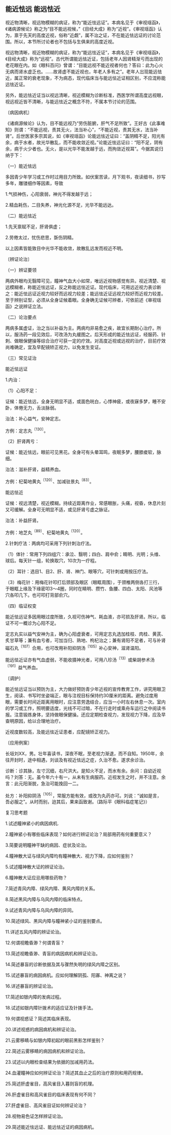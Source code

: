 ## 能近怯远  能远怯近

视近物清晰，视远物模糊的病证，称为“能近怯远证”。本病名见于《审视瑶函》，《诸病源候论》称之为“目不能远视候，”《目经大成》称为“近视”。《审视瑶函》认为，禀于先天的高度近视，俗称“近觑”，属不治之证，不在能近怯远证的讨论范围。所以，本节所讨论者也不包括与生俱来的高度近视。

视远物清晰，视近物模糊的病证，称为“能远怯近证”，本病名见于《审视瑶函》，《目经大成》称为“远视”。古代所谓能远怯近证，包括老年人因肾精渐亏而出现的老花眼在内。如《眼科百问》曾谓：“目能远视不能近视者何也？答曰：此为心火无病而肾水虚乏也。……故肾虚不能近视也，年老人多有之”。老年人岀现能远怯近，属正常的衰老现象，不为病态，现代临床当与能远怯近证相区别，不应混称能远怯近证。

另外，能远怯近证当以视远清晰，视近模糊为诊断标准，西医学所谓高度远视眼，视远视近皆不清晰，与能远怯近之概念不符，不属本节讨论的范围。

〔病因病机〕

《诸病源候论》认为，目不能远视乃“劳伤脏腑，肝气不足所致”。王好古《此事难知》则谓：“不能远视，责其无火，法当补心”，“不能近视，责其无水，法当补肾”。后世医家多宗其说，如《审视瑶函》论能远怯近证曰：“盖阴精不足，阳光有余，病于水者，故光华散乱，而不能收敛近视。”论能近怯远证曰：“阳不足，阴有余，病于火少者也。无火，是以光华不能发越于远，而拘敛近视耳”。今据其说归纳于下：

（一）能近怯远

多因青少年学习或工作时过用目力所致。如伏案苦读，月下观书，夜读细书，抄写多年，雕镂细作等因素，导致

1.气损神伤，心阳衰弱，神光不得发越于远；

2.精血耗伤，二目失养，神光化源不足，光华不能远达。

（二）能远怯近

1.先天禀赋不足，肝肾俱虚；

2.劳倦太过，忧伤悲思，斲伤阴精。

以上因素皆能致目中光华不能收敛，故散乱远发而视近不明。

〔辨证论治〕

（一）辨证要领

两病外眼均无翳障可见，瞳神气血大小如常，唯远近视物感觉有异。视近清楚、视远模糊者，称能近怯远证，反之称能远怯近证。现代临床，可用远近视力表诊断之：能近怯远证近视力较好而远视力较差；能远怯近证远视力较好而近视力较差。至于辨别证型，必须从全身证候着眼。全身确无证候可辨者，可依前述《审视瑶函》之说辨证立法。

（二）论治要点

两病多属虚证，治之当以补益为主。两病均非易愈之疾，故宜长期耐心治疗。所以，服汤药一段见效后，可改汤为丸缓图之。后天形成的能近怯远证，经服药、针刺、做眼保健操等综合治疗可获一定的疗效。对高度近视或远视的治疗，目前疗效尚难确定，宜及早配镜矫正视力，以免发生变证。

（三）常见证治

能近怯远证

1.内治：

（1）心阳不足：

证候：能近怯远，全身无明显不适，或面色㿠白，心悸神疲，或夜寐多梦，睡不安卧，体倦无力，舌淡脉弱。

治法：补心益气，安神定志。

方例：定志丸<sup>〔130〕</sup>。

（2）肝肾两亏：

证候：能近怯远，眼前可见黑花。全身可有头晕耳鸣，夜眠多梦，腰膝痠软，脉细。

治法：滋补肝肾，益精养血。

方例：杞菊地黄丸<sup>〔120〕</sup>、加减驻景丸<sup>〔83〕</sup>。

能远怯近

证候：视远清楚，视近模糊。持续近距离作业，常感眼胀，头痛，视昏，休息片刻又可缓解。全身可无明显不适，或见肝肾亏虚之脉证。

治法：补益肝肾。

方例：地芝丸<sup>〔89〕</sup>、杞菊地黄丸<sup>〔120〕</sup>。

2.针刺疗法：两病均可采用下列针刺治疗法。

（1）体针：常用下列四组穴：承泣、翳明；四白、肩中俞；睛明、光明；头维、球后。每天针一组，轮换取穴，10次为一疗程。

（2）耳针：选目1、目2、肝、肾、神门、眼等穴，可针刺或用按压疗法。

（3）梅花针：用梅花针叩打后颈部及眼区（眼眶周围），于颈椎两侧各打三行，于眼眶上缘及下缘密叩3〜4圈，同时在睛明、攒竹、鱼腰、四白、太阳、风池等穴各叩几下。也可叩打背部俞穴。

（四）临证权变

能近怯远证多因用眼过度所致，久视可伤神气、耗血液，亦可损及肝肾。所以，临证不可一概诊为心阳不足。

定志丸实以益气安神为主，确为心阳虚衰者，可用定志丸选加桂枝、肉桂、黄芪、炙甘草等；兼有血亏者，可加当归、熟地、枸杞治之；兼有肾阳不足者，可与补肾磁石丸<sup>〔107〕</sup>合用，也可改用补阳抑阴汤<sup>〔105〕</sup>补心安神，滋肾温阳。

能远怯近证亦有气血虚弱，不能收摄神光者，可用八珍汤<sup>〔13〕</sup>或柴胡参术汤<sup>〔191〕</sup>益气养血。

〔调护〕

能近怯远证当以预防为主，大力做好预防青少年近视的宣传教育工作，讲究用眼卫生，阅读、书写时坐姿端正，眼与注视目标保持约30厘米的距离。避免过度用眼，需要长时间近距离用眼时，应注意劳逸结合，应当一小时左右休息一次。室内的学习或工作，照明要适度，光线不可过暗，不在行走时或乘舟车运行之中阅读书报。注意锻炼身体，坚持做眼保健操。还应定期检查视力，发现视力下降，应及早查明原因，给以合理地治疗。

近视度数较高，及能远怯近证患者，应配镜矫正视力。

〔应用例案〕

长垣刘XX，男。壮年喜读书，深夜不眠，至老视力渐退，而不自知。1950年，余往开封时，途中相遇，刘谈及有视近怯远之症，久治不愈。遂求余诊治。

诊断：诊其脉，左寸沉细，右尺洪大。是知火不足，而水有余。余问：自幼近视吗？刘答：无。虽今年六十有一，从未有生病服药。近视发生之时，并不注意。余言：此元阳渐脱，急治可能挽回一二。

处方：补阳抑阴汤<sup>〔105〕</sup>，常服方能有效，或改为丸药亦可。刘说：“诚如是言，吾必服之”。从时而别，迨其后，果来函致谢。（路际平《眼科临症笔记》）

复习思考题

1.试述瞳神紧小的病因病机.

2.瞳神紧小有哪些临床表现？如何进行辨证论治？局部用药有何重要意义？

3.简要说明瞳神干缺的病因、症状及论治。

4.瞳神散大证与绿风内障均有瞳神散大、视力下降，应如何鉴别？

5.试述瞳神散大证的辨证论治。

6.瞳神散大证应忌用哪些药物？

7.简述青风内障、绿风内障、黄风内障的关系。

8.简述黑风内障与乌风内障的临床特点。

9.试述青风内障与乌风内障的异同。

10.简述绿风、黑风内障与瞳神紧小证的鉴别要点。

11.详述五风内障的辨证论治。

12.何谓视瞻昏渺？何谓青盲？

13.简述视瞻昏渺、青盲的病因病机和辨证论治。

14.简述暴盲的诊断依据及其与骤然失明的绿风内障之区别。

15.试述暴盲的病因病机。应如何理解阴孤、阳寡、神离之说？

16.详述暴盲的辨证论治。

17.简述如银内障的发病过程。

18.试述如银内障针拨术的适应证及针拨手法。

19.何谓视惑证？简述其临床表现。

20.详述视惑的病因病机和辨证论治。

21.云雾移睛与如银内障初起的眼前黑影怎样鉴别？

22.简述云雾移睛的病因病机和辨证论治。

23.试述以内眼检查结果为依据的加减用药法。

24.血灌瞳神应如何辨证论治？简述其血止之后的治疗原则和用药规律。

25.简述肝虚雀目，高风雀目入暮则盲的机理。

26.肝虚雀目和高风雀目的临床表现有何不同？

27.肝虚雀目、高风雀目证如何辨证论治？

28.视物易色证怎样辨证论治。

29.简述能近怯远证、能远怯近证的病因病机。